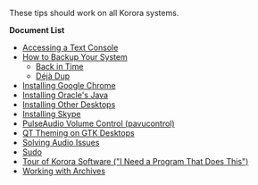 These tips should work on all Korora systems.

**Document List**  

- [Accessing a Text Console](https://kororaproject.org/support/documentation/accessing-a-text-console)
- [How to Backup Your System](https://kororaproject.org/support/documentation/how-to-backup-your-system)
    - [Back in Time](https://kororaproject.org/support/documentation/back-in-time)
    - [Déjà Dup](https://kororaproject.org/support/documentation/deja-dup)
- [Installing Google Chrome](https://kororaproject.org/support/documentation/installing-google-chrome)
- [Installing Oracle's Java](https://kororaproject.org/support/documentation/installing-oracles-java)
- [Installing Other Desktops](https://kororaproject.org/support/documentation/installing-other-desktops)
- [Installing Skype](https://kororaproject.org/support/documentation/installing-skype)
- [PulseAudio Volume Control (pavucontrol)](https://kororaproject.org/support/documentation/pulseaudio-volume-control-pavucontrol)
- [QT Theming on GTK Desktops](https://kororaproject.org/support/documentation/qt-theming)
- [Solving Audio Issues](https://kororaproject.org/support/documentation/solving-audio-issues)
- [Sudo](https://kororaproject.org/support/documentation/sudo)
- [Tour of Korora Software ("I Need a Program That Does This")](https://kororaproject.org/support/documentation/tour-of-korora-software-i-need-a-program-that-does-this)
- [Working with Archives](https://kororaproject.org/support/documentation/working-with-archives)
